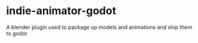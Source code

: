 # indie-animator-godot
A blender plugin used to package up models and animations and ship them to godot
